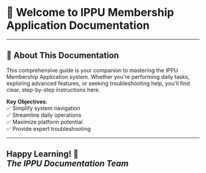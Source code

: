 # 🚀 Welcome to IPPU Membership Application Documentation  

---

## 📖 About This Documentation  
This comprehensive guide is your companion to mastering the IPPU Membership Application system. Whether you're performing daily tasks, exploring advanced features, or seeking troubleshooting help, you'll find clear, step-by-step instructions here.

**Key Objectives**:  
✅ Simplify system navigation  
✅ Streamline daily operations  
✅ Maximize platform potential  
✅ Provide expert troubleshooting  

---
**Happy Learning!** 🌱  
*The IPPU Documentation Team*  
---
